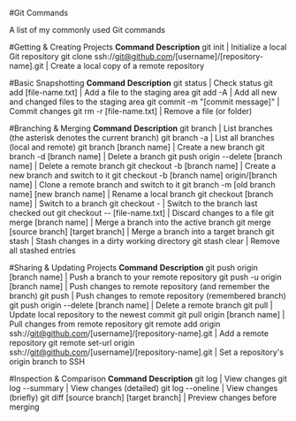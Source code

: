 #Git Commands

A list of my commonly used Git commands


#Getting & Creating Projects
__Command__	                                                                                      __Description__
git init                                                                                      | Initialize a local Git repository
git clone ssh://git@github.com/[username]/[repository-name].git                               |	Create a local copy of a remote repository


#Basic Snapshotting
__Command__	                                                                                       __Description__
git status	                                                                              | Check status
git add [file-name.txt]                                                                       | Add a file to the staging area
git add -A	                                                                              | Add all new and changed files to the staging area
git commit -m "[commit message]"                                                              |	Commit changes
git rm -r [file-name.txt]                                                                     |	Remove a file (or folder)


#Branching & Merging
__Command__	                                                                                      __Description__
git branch	                                                                              | List branches (the asterisk denotes the current branch)
git branch -a	                                                                              | List all branches (local and remote)
git branch [branch name]	                                                              | Create a new branch
git branch -d [branch name]	                                                              | Delete a branch
git push origin --delete [branch name]                                                        | Delete a remote branch
git checkout -b [branch name]	                                                              | Create a new branch and switch to it
git checkout -b [branch name] origin/[branch name]                                            | Clone a remote branch and switch to it
git branch -m [old branch name] [new branch name]	                                      | Rename a local branch
git checkout [branch name]                                                                    |	Switch to a branch
git checkout -	                                                                              | Switch to the branch last checked out
git checkout -- [file-name.txt]	                                                              | Discard changes to a file
git merge [branch name]	                                                                      | Merge a branch into the active branch
git merge [source branch] [target branch]                                                     |	Merge a branch into a target branch
git stash                                                                                     |	Stash changes in a dirty working directory
git stash clear	                                                                              | Remove all stashed entries


#Sharing & Updating Projects
__Command__	                                                                                      __Description__
git push origin [branch name]                                                                | Push a branch to your remote repository
git push -u origin [branch name]                                                             | Push changes to remote repository (and remember the branch)
git push                                                                                     | Push changes to remote repository (remembered branch)
git push origin --delete [branch name]                                                       | Delete a remote branch
git pull                                                                                     | Update local repository to the newest commit
git pull origin [branch name]                                                                | Pull changes from remote repository
git remote add origin ssh://git@github.com/[username]/[repository-name].git                  | Add a remote repository
git remote set-url origin ssh://git@github.com/[username]/[repository-name].git              | Set a repository's origin branch to SSH


#Inspection & Comparison
__Command__	                                                                                       __Description__
git log	                                                                                      | View changes
git log --summary                                                                             |	View changes (detailed)
git log --oneline                                                                             |	View changes (briefly)
git diff [source branch] [target branch]                                                      |	Preview changes before merging
